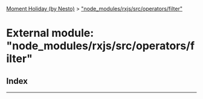 [Moment Holiday (by Nesto)](../README.md) > ["node_modules/rxjs/src/operators/filter"](../modules/_node_modules_rxjs_src_operators_filter_.md)

# External module: "node_modules/rxjs/src/operators/filter"

## Index

---

